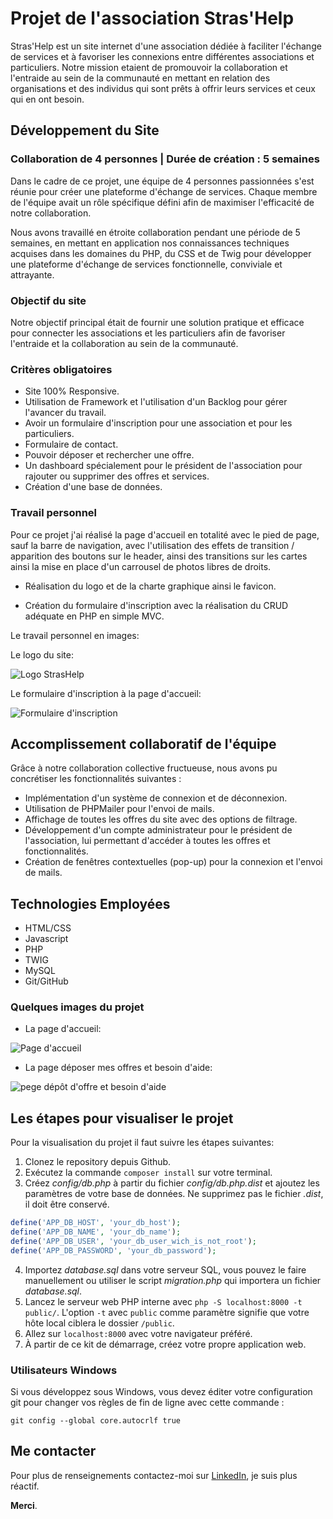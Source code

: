 # Projet de l'association Stras'Help

Stras'Help est un site internet d'une association dédiée à faciliter l'échange de services et à favoriser les connexions entre différentes associations et particuliers. Notre mission etaient de promouvoir la collaboration et l'entraide au sein de la communauté en mettant en relation des organisations et des individus qui sont prêts à offrir leurs services et ceux qui en ont besoin.

## Développement du Site

### Collaboration de 4 personnes | Durée de création : 5 semaines

Dans le cadre de ce projet, une équipe de 4 personnes passionnées s'est réunie pour créer une plateforme d'échange de services. Chaque membre de l'équipe avait un rôle spécifique défini afin de maximiser l'efficacité de notre collaboration.

Nous avons travaillé en étroite collaboration pendant une période de 5 semaines, en mettant en application nos connaissances techniques acquises dans les domaines du PHP, du CSS et de Twig pour développer une plateforme d'échange de services fonctionnelle, conviviale et attrayante.

### Objectif du site

Notre objectif principal était de fournir une solution pratique et efficace pour connecter les associations et les particuliers afin de favoriser l'entraide et la collaboration au sein de la communauté.

### Critères obligatoires

- Site 100% Responsive.
- Utilisation de Framework et l'utilisation d'un Backlog pour gérer l'avancer du travail.
- Avoir un formulaire d'inscription pour une association et pour les particuliers.
- Formulaire de contact.
- Pouvoir déposer et rechercher une offre.
- Un dashboard spécialement pour le président de l'association pour rajouter ou supprimer des offres et services. 
- Création d'une base de données.


### Travail personnel

Pour ce projet j'ai réalisé la page d'accueil en totalité avec le pied de page, sauf la barre de navigation, avec l'utilisation des effets de transition / apparition des boutons sur le header, ainsi des transitions sur les cartes ainsi la mise en place d'un carrousel de photos libres de droits.

- Réalisation du logo et de la charte graphique ainsi le favicon.

- Création du formulaire d'inscription avec la réalisation du CRUD adéquate en PHP en simple MVC.

Le travail personnel en images:

Le logo du site: 

![Logo StrasHelp](public/assets/images/Logo-stras'help1.jpg)

Le formulaire d'inscription à la page d'accueil: 

![Formulaire d'inscription](public/assets/images/form-home-page.png)

## Accomplissement collaboratif de l'équipe

Grâce à notre collaboration collective fructueuse, nous avons pu concrétiser les fonctionnalités suivantes :

- Implémentation d'un système de connexion et de déconnexion.
- Utilisation de PHPMailer pour l'envoi de mails.
- Affichage de toutes les offres du site avec des options de filtrage.
- Développement d'un compte administrateur pour le président de l'association, lui permettant d'accéder à toutes les offres et fonctionnalités.
- Création de fenêtres contextuelles (pop-up) pour la connexion et l'envoi de mails.

## Technologies Employées

- HTML/CSS
- Javascript
- PHP
- TWIG
- MySQL
- Git/GitHub

### Quelques images du projet

- La page d'accueil:

![Page d'accueil](public/assets/images/accueil-readme.png)

- La page déposer mes offres et besoin d'aide:

![pege dépôt d'offre et besoin d'aide](public/assets/images/depot-aide.png)

## Les étapes pour visualiser le projet

Pour la visualisation du projet il faut suivre les étapes suivantes:

1. Clonez le repository depuis Github.
2. Exécutez la commande `composer install` sur votre terminal.
3. Créez _config/db.php_ à partir du fichier _config/db.php.dist_ et ajoutez les paramètres de votre base de données. Ne supprimez pas le fichier _.dist_, il doit être conservé.

```php
define('APP_DB_HOST', 'your_db_host');
define('APP_DB_NAME', 'your_db_name');
define('APP_DB_USER', 'your_db_user_wich_is_not_root');
define('APP_DB_PASSWORD', 'your_db_password');
```

4. Importez _database.sql_ dans votre serveur SQL, vous pouvez le faire manuellement ou utiliser le script _migration.php_ qui importera un fichier _database.sql_.
5. Lancez le serveur web PHP interne avec `php -S localhost:8000 -t public/`. L'option `-t` avec `public` comme paramètre signifie que votre hôte local ciblera le dossier `/public`.
6. Allez sur `localhost:8000` avec votre navigateur préféré.
7. À partir de ce kit de démarrage, créez votre propre application web.

### Utilisateurs Windows

Si vous développez sous Windows, vous devez éditer votre configuration git pour changer vos règles de fin de ligne avec cette commande :

`git config --global core.autocrlf true`

## Me contacter

Pour plus de renseignements contactez-moi sur [LinkedIn](https://www.linkedin.com/in/fouadtebi/), je suis plus réactif.

**Merci**.
